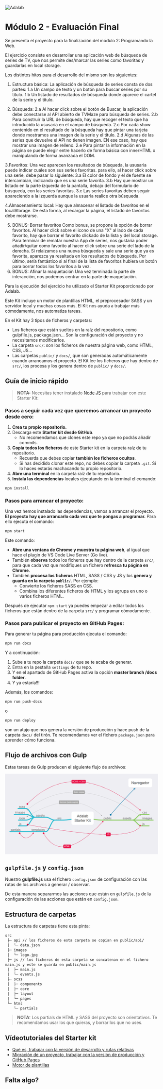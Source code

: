 ![Adalab](https://beta.adalab.es/resources/images/adalab-logo-155x61-bg-white.png)

# Módulo 2 - Evaluación Final

Se presenta el proyecto para la finalización del módulo 2: Programando la Web.


El ejercicio consiste en desarrollar una aplicación web de búsqueda de series de TV, que nos permite
des/marcar las series como favoritas y guardarlas en local storage.

Los distintos hitos para el desarrollo del mismo son los siguientes: 

1. Estructura básica:
La aplicación de búsqueda de series consta de dos partes:
1.a Un campo de texto y un botón para buscar series por su título.
1.b Un listado de resultados de búsqueda donde aparece el cartel de la serie y el título.

2. Búsqueda:
2.a Al hacer click sobre el botón de Buscar, la aplicación debe conectarse al API abierto de TVMaze para búsqueda de series.
2.b Para construir la URL de búsqueda, hay que recoger el texto que ha introducido la ususaria en el campo de búsqueda.
2.c Por cada show contenido en el resultado de la búsqueda hay que pintar una tarjeta donde mostramos una imagen de la serie y el título.
2.d Algunas de las series que devuelve el API no tienen imagen. EN ese caso, hay que mostrar una imagen de relleno.
2.e Para pintar la información en la página se puede elegir entre hacerlo de forma básica con innerHTML o manipulando de forma avanzada el DOM.

3.Favoritos:
Una vez aparecen los resultados de búsqueda, la ususaria puede indicar cuáles son sus series favoritas. para ello, al hacer click sobre una serie, debe pasar lo siguiente:
3.a El color de fondo y el de fuente se intercambian, indicando que es una serie favorita.
3.b Hay que mostrar un listado en la parte izquerda de la pantalla, debajo del formulario de búsqueda, con las series favoritas.
3.c Las series favoritas deben seguir apareciendo a la izquerda aunque la usuaria realice otra búsqueda.

4.Almacenamiento local:
Hay que almacenar el listado de favoritos en el localStorage. De esta forma, al recargar la página, el listado de favoritos debe mostrarse.

5. BONUS: Borrar favoritos Como bonus, se propone la opción de borrar favoritos. Al hacer click sobre el icono de una "X" al lado de cada favorito, hay que borrar el favorito clickado de la lista y del local storage. Para terminar de rematar nuestra App de series, nos gustaría poder añadir/quitar como favorito al hacer click sobre una serie del lado de la derecha. Si relaizamos una nueva búsqueda y sale una serie que ya es favorita, aparezca ya resaltada en los resultados de búsqueda. Por último, sería fantástico si al final de la lista de favoritos hubiera un botón para borrar todos los favoritos a la vez.
6. BONUS: Afinar la maquetación Una vez terminada la parte de interacción, nos podemos centrar en la parte de maquetación.

Para la ejecución del ejercicio he utilizado el Starter Kit proporcionado por Adalab.

Este Kit incluye un motor de plantillas HTML, el preprocesador SASS y un servidor local y muchas cosas más. El Kit nos ayuda a trabajar más cómodamente, nos automatiza tareas.

En el Kit hay 3 tipos de ficheros y carpetas:

- Los ficheros que están sueltos en la raíz del repositorio, como gulpfile.js, package.json... Son la configuración del proyecto y no necesitamos modificarlos.
- La carpeta `src/`: son los ficheros de nuestra página web, como HTML, CSS, JS...
- Las carpetas `public/` y `docs/`, que son generadas automáticamente cuando arrancamos el proyecto. El Kit lee los ficheros que hay dentro de `src/`, los procesa y los genera dentro de `public/` y `docs/`.

## Guía de inicio rápido

> **NOTA:** Necesitas tener instalado [Node JS](https://nodejs.org/) para trabajar con este Starter Kit:

### Pasos a seguir cada vez que queremos arrancar un proyecto desde cero:

1. **Crea tu propio repositorio.**
1. Descarga este **Starter kit desde GitHub**.
   - No recomendamos que clones este repo ya que no podrás añadir commits.
1. **Copia todos los ficheros** de este Starter kit en la carpeta raíz de tu repositorio.
   - Recuerda que debes copiar **también los ficheros ocultos**.
   - Si has decidido clonar este repo, no debes copiar la carpeta `.git`. Si lo haces estarás machacando tu propio repositorio.
1. **Abre una terminal** en la carpeta raíz de tu repositorio.
1. **Instala las dependencias** locales ejecutando en la terminal el comando:

```bash
npm install
```

### Pasos para arrancar el proyecto:

Una vez hemos instalado las dependencias, vamos a arrancar el proyecto. **El proyecto hay que arrancarlo cada vez que te pongas a programar.** Para ello ejecuta el comando:

```bash
npm start
```

Este comando:

- **Abre una ventana de Chrome y muestra tu página web**, al igual que hace el plugin de VS Code Live Server (Go live).
- También **observa** todos los ficheros que hay dentro de la carpeta `src/`, para que cada vez que modifiques un fichero **refresca tu página en Chrome**.
- También **procesa los ficheros** HTML, SASS / CSS y JS y los **genera y guarda en la carpeta `public/`**. Por ejemplo:
   - Convierte los ficheros SASS en CSS.
   - Combina los diferentes ficheros de HTML y los agrupa en uno o varios ficheros HTML.

Después de ejecutar `npm start` ya puedes empezar a editar todos los ficheros que están dentro de la carpeta `src/` y programar cómodamente.

### Pasos para publicar el proyecto en GitHub Pages:

Para generar tu página para producción ejecuta el comando:

```bash
npm run docs
```

Y a continuación:

1. Sube a tu repo la carpeta `docs/` que se te acaba de generar.
1. Entra en la pestaña `settings` de tu repo.
1. Y en el apartado de GitHub Pages activa la opción **master branch /docs folder**.
1. Y ya estaría!!!

Además, los comandos:

```bash
npm run push-docs
```
o

```bash
npm run deploy
```

son un atajo que nos genera la versión de producción y hace push de la carpeta `docs/` del tirón. Te recomendamos ver el fichero `package.json` para aprender cómo funciona.

## Flujo de archivos con Gulp

Estas tareas de Gulp producen el siguiente flujo de archivos:

![Gulp flow](./gulp-flow.png)

## `gulpfile.js` y `config.json`

Nuestro **gulpfile.js** usa el fichero `config.json` de configuración con las rutas de los archivos a generar / observar.

De esta manera separarmos las acciones que están en `gulpfile.js` de la configuración de las acciones que están en `config.json`.

## Estructura de carpetas

La estructura de carpetas tiene esta pinta:

```
src
 ├─ api // los ficheros de esta carpeta se copian en public/api/
 |  └─ data.json
 ├─ images
 |  └─ logo.jpg
 ├─ js // los ficheros de esta carpeta se concatenan en el fichero main.js y este se guarda en public/main.js
 |  ├─ main.js
 |  └─ events.js
 ├─ scss
 |  ├─ components
 |  ├─ core
 |  ├─ layout
 |  └─ pages
 └─ html
    └─ partials
```

> **NOTA:** Los partials de HTML y SASS del proyecto son orientativos. Te recomendamos usar los que quieras, y borrar los que no uses.

## Vídeotutoriales del Starter kit

- [Qué es, trabajar con la versión de desarrollo y rutas relativas](https://www.youtube.com/watch?v=XwvhXvBijos)
- [Migración de un proyecto, trabajar con la versión de producción y GitHub Pages](https://www.youtube.com/watch?v=qqGClcgt9Uc)
- [Motor de plantillas](https://www.youtube.com/watch?v=4GwXOJ045Zg)


## Falta algo?

